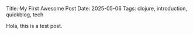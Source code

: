 Title: My First Awesome Post
Date: 2025-05-06
Tags: clojure, introduction, quickblog, tech


Hola, this is a test post.
